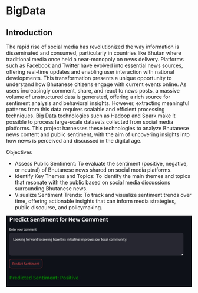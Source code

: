 # BigData
## Introduction 
The rapid rise of social media has revolutionized the way information is disseminated and consumed, particularly in countries like Bhutan where traditional media once held a near-monopoly on news delivery. Platforms such as Facebook and Twitter have evolved into essential news sources, offering real-time updates and enabling user interaction with national developments. This transformation presents a unique opportunity to understand how Bhutanese citizens engage with current events online.
As users increasingly comment, share, and react to news posts, a massive volume of unstructured data is generated, offering a rich source for sentiment analysis and behavioral insights. However, extracting meaningful patterns from this data requires scalable and efficient processing techniques. Big Data technologies such as Hadoop and Spark make it possible to process large-scale datasets collected from social media platforms. This project harnesses these technologies to analyze Bhutanese news content and public sentiment, with the aim of uncovering insights into how news is perceived and discussed in the digital age.

Objectives 	
- Assess Public Sentiment: To evaluate the sentiment (positive, negative, or neutral) of Bhutanese news shared on social media platforms.
- Identify Key Themes and Topics: To identify the main themes and topics that resonate with the public based on social media discussions surrounding Bhutanese news.
- Visualize Sentiment Trends: To track and visualize sentiment trends over time, offering actionable insights that can inform media strategies, public discourse, and policymaking.



![Alt text](prediction.jpg)

